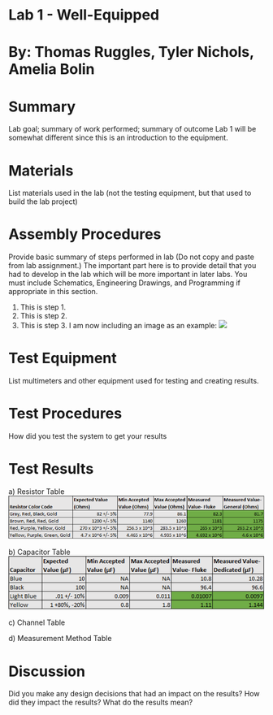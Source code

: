 # Lab 1 - Well-Equipped

# By: Thomas Ruggles, Tyler Nichols, Amelia Bolin
# Summary
Lab goal; summary of work performed; summary of outcome
Lab 1 will be somewhat different since this is an introduction to the equipment.
# Materials
List materials used in the lab (not the testing equipment, but that used to build the lab project)
# Assembly Procedures
Provide basic summary of steps performed in lab (Do not copy and paste from lab assignment.) The important part here is to provide detail that you had to develop in the lab which will be more important in later labs.
You must include Schematics, Engineering Drawings, and Programming if appropriate in this section.
1. This is step 1.
2. This is step 2.
3. This is step 3.
I am now including an image as an example: 
![](https://github.com/joedvorak/BAE305-Sp19-Lab1/blob/master/Repository%20Creation.png)
# Test Equipment
List multimeters and other equipment used for testing and creating results.
# Test Procedures
How did you test the system to get your results
# Test Results
a) Resistor Table
![](https://github.com/truggs98/BAE305-Sp19-Lab1/blob/master/Resistor%20Table-%202.png)

b) Capacitor Table
![](https://github.com/truggs98/BAE305-Sp19-Lab1/blob/master/Capacitor%20Table-%202.png)

c) Channel Table

d) Measurement Method Table

# Discussion
Did you make any design decisions that had an impact on the results? How did they impact the results? What do the results mean?
